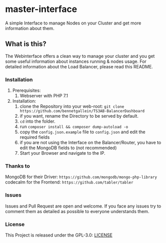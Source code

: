 # master-interface
A simple Interface to manage Nodes on your Cluster and get more information about them.

## What is this?

The Webinterface offers a clean way to manage your cluster and you get some useful information about instances running & nodes usage.
For detailed information about the Load Balancer, please read this README.

### Installation

1. Prerequisites:
    1. Webserver with PHP 7.1
2. Installation:
    1. clone the Repository into your web-root: `git clone https://github.com/bennetgallein/TS3AB-BalancerDashboard`
    2. if you want, rename the Directory to be served by default.
    3. `cd` into the folder.
    4. run `composer install && composer dump-autoload -o`
    5. copy the `config.json.example` file to `config.json` and edit the required fields
    6. if you are not using the Interface on the Balancer/Router, you have to edit the MongoDB fields to (not recommended)
    7. Start your Browser and navigate to the IP. 

### Thanks to
MongoDB for their Driver: `https://github.com/mongodb/mongo-php-library`<br>
codecalm for the Frontend: `https://github.com/tabler/tabler`

### Issues
Issues and Pull Request are open and welcome. If you face any issues try to comment them as detailed as possible to everyone understands them.

### License
This Project is released under the GPL-3.0: [LICENSE](LICENSE.md)
